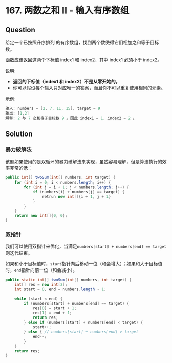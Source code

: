 # 167. 两数之和 II - 输入有序数组

## Question

给定一个已按照升序排列 的有序数组，找到两个数使得它们相加之和等于目标数。

函数应该返回这两个下标值 index1 和 index2，其中 index1 必须小于 index2。

说明:

- **返回的下标值（index1 和 index2）不是从零开始的。**
- 你可以假设每个输入只对应唯一的答案，而且你不可以重复使用相同的元素。

示例:

```java
输入: numbers = [2, 7, 11, 15], target = 9
输出: [1,2]
解释: 2 与 7 之和等于目标数 9 。因此 index1 = 1, index2 = 2 。
```

## Solution

### 暴力破解法

该题如果使用的是双循环的暴力破解法来实现，虽然容易理解，但是算法执行的效率非常的低：

```java
public int[] twoSum(int[] numbers, int target) {
    for (int i = 0; i < numbers.length; i++) {
        for (int j = i + 1; j < numbers.length; j++) {
            if (numbers[i] + numbers[j] == target) {
                retrun new int[]{i + 1, j + 1}
            }
        }
    }
    return new int[]{0, 0};
}
```

### 双指针

我们可以使用双指针来优化，当满足`numbers[start] + numbers[end] == target`则迭代结束。

如果和小于目标值时，`start`指针向后移动一位（和会增大）；如果和大于目标值时，`end`指针向前一位（和会减小）。

```java
public static int[] twoSum(int[] numbers, int target) {
    int[] res = new int[2];
    int start = 0, end = numbers.length - 1;

    while (start < end) {
        if (numbers[start] + numbers[end] == target) {
            res[0] = start + 1;
            res[1] = end + 1;
            return res;
        } else if (numbers[start] + numbers[end] < target) {
            start++;
        } else { // numbers[start] + numbers[end] > target
            end--;
        }
    }
    return res;
}
```